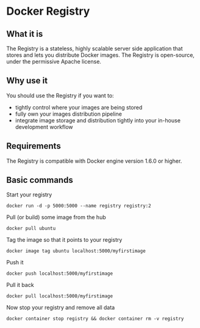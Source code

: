 # Docker Registry

## What it is
The Registry is a stateless, highly scalable server side application that stores and lets you distribute Docker images. The Registry is open-source, under the permissive Apache license.


## Why use it
You should use the Registry if you want to:

* tightly control where your images are being stored
* fully own your images distribution pipeline
* integrate image storage and distribution tightly into your in-house development workflow

## Requirements
The Registry is compatible with Docker engine version 1.6.0 or higher.

## Basic commands
Start your registry
```
docker run -d -p 5000:5000 --name registry registry:2
```

Pull (or build) some image from the hub
```
docker pull ubuntu
```

Tag the image so that it points to your registry
```
docker image tag ubuntu localhost:5000/myfirstimage
```

Push it
```
docker push localhost:5000/myfirstimage
```

Pull it back
```
docker pull localhost:5000/myfirstimage
```

Now stop your registry and remove all data
```
docker container stop registry && docker container rm -v registry
```

